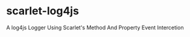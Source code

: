scarlet-log4js
==============

A log4js Logger Using Scarlet's Method And Property Event Intercetion
